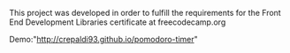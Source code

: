 This project was developed in order to fulfill the requirements for the Front End Development Libraries certificate at freecodecamp.org

Demo:"http://crepaldi93.github.io/pomodoro-timer"